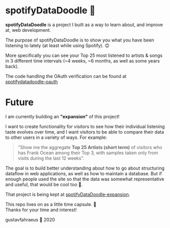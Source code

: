 # spotifyDataDoodle 🎵

**spotifyDataDoodle** is a project I built as a way to learn about, and improve at, web development. <br/>

The purpose of spotifyDataDoodle is to show you what you have been listening to lately (at least while using Spotify). 😊 <br/>

More specifically you can see your Top 25 most listened to artists & songs in 3 different time intervals (~4 weeks, ~6 months, as well as some years back).

The code handling the OAuth verification can be found at [spotifydatadoodle-oauth](https://github.com/gustavfahraeus/spotifydatadoodle-oauth)

# Future

I am currently building an **"expansion"** of this project! <br/>

I want to create functionality for visitors to see how their individual listening taste evolves over time, and I want visitors to be able to compare their data to other users in a variety of ways. For example: </br>
> "Show me the aggregate **Top 25 Artists (short term)** of visitors who has Frank Ocean among their Top 3, with samples taken only from visits during the last 12 weeks". <br>

The goal is to build better understanding about how to go about structuring dataflow in web applications, as well as how to maintain a database. But if enough people used the site so that the data was somewhat representative and useful, that would be cool too 🌱. <br/>


That project is being kept at [spotifyDataDoodle-expansion](https://github.com/gustavfahraeus/mySpotifyData-expansion). <br/>

This repo lives on as a little time capsule. 🚀 <br/>
Thanks for your time and interest! 

gustavfahraeus 🦆 2020 
